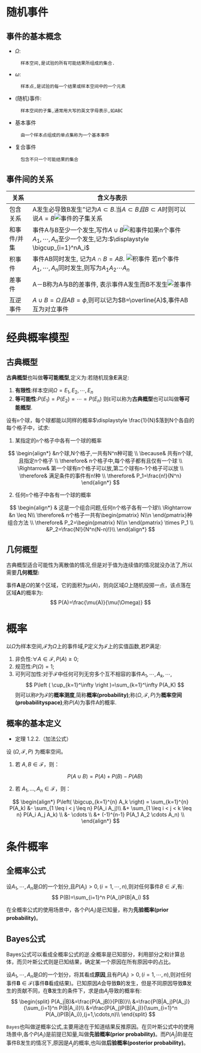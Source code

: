 
# 随机事件
## 事件的基本概念
- $\Omega$:

        样本空间,是试验的所有可能结果所组成的集合.

- $\omega$:

        样本点,是试验的每一个结果或样本空间中的一个元素

- (随机)事件:


        样本空间的子集,通常用大写的英文字母表示,如ABC

- 基本事件

        由一个样本点组成的单点集称为一个基本事件
- 复合事件

        包含不只一个可能结果的集合

## 事件间的关系

| 关系        | 含义与表示                                                                                                                                          |
| ----------- | --------------------------------------------------------------------------------------------------------------------------------------------------- |
| 包含关系    | A发生必导致B发生”记为$A \subset B$.当$A \subset B且B \subset A$时则可以说$A=B$![事件的子集关系](./assets/event_subset_relationship.png)             |
| 和事件/并集 | 事件A与B至少一个发生,写作$A \cup B$![和事件](./assets/sum_event.png)如果n个事件$A_1,\cdots,A_n$至少一个发生,记为:$\displaystyle \bigcup_{i=1}^nA_i$ |
| 积事件      | 事件AB同时发生, 记为$A \cap B=AB.$   ![积事件](assets/accumulated_events.png) 若n个事件$A_1,\cdots,A_n$同时发生,则写为$A_1A_2\cdots A_n$            |
| 差事件      | A－B称为A与B的差事件, 表示事件A发生而B不发生![差事件](./assets/difference_event.png)                                                                |
| 互逆事件    | $A \cup B =\Omega 且AB=\phi$,则可以记为$B=\overline{A}$,事件AB互为对立事件                                                                          |

# 经典概率模型
## 古典概型
**古典概型**也叫做**等可能概型**,定义为:若随机现象$\mathbf{E}$满足:
1. **有限性**:样本空间$\Omega = {E_1,E_2,\cdots,E_n}$
2. **等可能性**:$P(E_1) = P(E_2)=\cdots=P(E_n)$
则`E`可以称为**古典概型**也可以叫做**等可能概型**.

设有`n`个球，每个球都能以同样的概率$\displaystyle \frac{1}{N}$落到N个各自的每个格子中，试求:
1. 某指定的`n`个格子中各有一个球的概率

$$
\begin{align*}
    &n个球,N个格子,一共有N^n种可能 \\
    \because& 共有n个球,且指定n个格子 \\
    \therefore& n个格子中,每个格子都有且仅有一个球 \\
    \Rightarrow& 第一个球有n个格子可以放,第二个球有n-1个格子可以放 \\
    \therefore& 满足条件的事件有n!种 \\
    \therefore& P_1=\frac{n!}{N^n}
\end{align*}
$$

2. 任何`n`个格子中各有一个球的概率

$$
\begin{align*}
    & 这是一个组合问题,任何n个格子各有一个球\\
    \Rightarrow &n \leq N\\
    \therefore& n个格子一共有\begin{pmatrix}
        N\\n
    \end{pmatrix}种组合方法 \\
    \therefore&  P_2=\begin{pmatrix}
        N\\n
    \end{pmatrix}  \times P_1 \\
    &P_2=\frac{N!}{N^n(N-n)!}\\
\end{align*}
$$

## 几何概型
古典概型适合可能性为离散值的情况,但是对于值为连续值的情况就没办法了,所以需要**几何概型:**

事件$\mathbf{A}$是$\Omega$的某个区域，它的面积为$\mu(A)$，则向区域$\Omega$上随机投掷一点，该点落在区域$\mathbf{A}$的概率为: 
$$
P(A)=\frac{\mu(A)}{\mu(\Omega)}
$$

# 概率
以$\Omega$为样本空间,$\mathcal{F}$为$\Omega$上的事件域,P定义为$\mathcal{F}$上的实值函数,若P满足:
1. 非负性:$\forall A \in \mathcal{F},P(A)\geq 0$;
2. 规范性:$P(\Omega)=1$;
3. 可列可加性:对于$\mathcal{F}$中任何可列无穷多个互不相容的事件$A_1,\cdots,A_k,\cdots$, 
$$
P\left ( \cup_{k=1}^\infty \right )=\sum_{k=1}^\infty P(A_K) 
$$
则可以称`P`为$\mathcal{F}$的$\mathbf{概率测度}$,简称$\mathbf{概率(probability)}$;称$(\Omega,\mathcal{F},P)$为$\mathbf{概率空间(probability space)}$;称$P(A)$为事件A的概率.


## 概率的基本定义

- 定理 1.2.2.（加法公式）

设 $(\Omega, \mathcal{F}, P)$ 为概率空间。

1. 若 $A, B \in \mathcal{F}$，则：

   $$
   P(A \cup B) = P(A) + P(B) - P(AB) 
   $$

2. 若 $A_1, \dots, A_n \in \mathcal{F}$，则：

$$
\begin{align*}
P\left( \bigcup_{k=1}^{n} A_k \right) = \sum_{k=1}^{n} P(A_k)
&- \sum_{1 \leq i < j \leq n} P(A_i A_j)\\
&+ \sum_{1 \leq i < j < k \leq n} P(A_i A_j A_k) \\
&- \cdots \\
&+ (-1)^{n-1} P(A_1 A_2 \cdots A_n)  \\
\end{align*}
$$

# 条件概率
## 全概率公式
设$A_1,\cdots,A_n$是$\Omega$的一个划分,且$P(A_i) > 0,(i=1,\cdots,n)$,则对任何事件$B \in \mathscr{F}$,有:
$$
P(B)=\sum_{i=1}^n P(A_i)P(B|A_i)
$$

在全概率公式的使用场景中，各个$P(A_i)$是已知量，称为**先验概率(prior probability)**。
## Bayes公式
Bayes公式可以看成全概率公式的逆.全概率是已知部分，利用部分之和计算总体，而贝叶斯公式则是已知结果，确定某一个原因在所有原因中的占比。

设$A_1,\cdots,A_n$是$\Omega$的一个划分，将其看成**原因**,且有$P(A_i) >0,(i=1,\cdots,n)$,则对任何事件$\mathbf{B} \in \mathscr{F}$(事件**B**看成结果)。已知原因$A$会导致**B**的发生，但是不同原因导致**B**发生的贡献不同，在**B**发生的条件下，求是由$A_j$导致的概率有:
$$
\begin{split}    
P(A_j|B)&=\frac{P(A_jB)}{P(B)}\\
&=\frac{P(B|A_j)P(A_j)}{\sum_{i=1}^n P(B|A_i)}\\
&=\frac{P(A_j)P(B|A_j)}{\sum_{i=1}^n P(A_i)P(B|A_i)},(j=1,\cdots,n)\\
\end{split}
$$

`Bayes`也叫做逆概率公式,主要用途在于知道结果反推原因。在贝叶斯公式中的使用场景中,各个$P(A_i)$是前提已知量,叫做**先验概率(prior probability)**。而$P(A_j|B)$是在事件B发生的情况下,原因是$A_j$的概率,也叫做**后验概率(posterior probability)**。